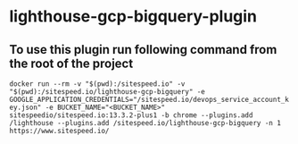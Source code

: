 # lighthouse-gcp-bigquery-plugin

## To use this plugin run following command from the root of the project

`docker run --rm -v "$(pwd):/sitespeed.io" -v "$(pwd):/sitespeed.io/lighthouse-gcp-bigquery" -e GOOGLE_APPLICATION_CREDENTIALS="/sitespeed.io/devops_service_account_key.json" -e BUCKET_NAME="<BUCKET_NAME>" sitespeedio/sitespeed.io:13.3.2-plus1 -b chrome --plugins.add /lighthouse --plugins.add /sitespeed.io/lighthouse-gcp-bigquery -n 1 https://www.sitespeed.io/`